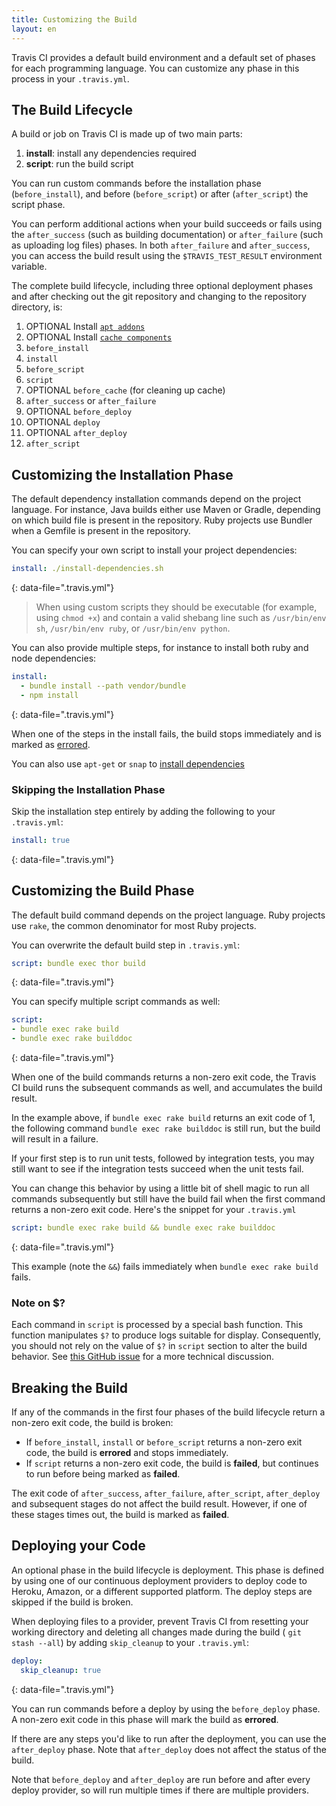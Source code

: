 ```yaml
---
title: Customizing the Build
layout: en
---
```


Travis CI provides a default build environment and a default set of phases for each programming language. You can customize any phase in this process in your `.travis.yml`.  

## The Build Lifecycle

A build or job on Travis CI is made up of two main parts:

1. **install**: install any dependencies required
2. **script**: run the build script

You can run custom commands before the installation phase (`before_install`), and before (`before_script`) or after (`after_script`) the script phase.

You can perform additional actions when your build succeeds or fails using the `after_success` (such as building documentation) or `after_failure` (such as uploading log files) phases.
In both `after_failure` and `after_success`, you can access the build result using the `$TRAVIS_TEST_RESULT` environment variable.

The complete build lifecycle, including three optional deployment phases and after checking out the git repository and changing to the repository directory, is:

1. OPTIONAL Install [`apt addons`](/user/installing-dependencies/#Installing-Packages-with-the-APT-Addon)
1. OPTIONAL Install [`cache components`](/user/caching)
1. `before_install`
1. `install`
1. `before_script`
1. `script`
1. OPTIONAL `before_cache` (for cleaning up cache)
1. `after_success` or `after_failure`
1. OPTIONAL `before_deploy`
1. OPTIONAL `deploy`
1. OPTIONAL `after_deploy`
1. `after_script`

## Customizing the Installation Phase

The default dependency installation commands depend on the project language.
For instance, Java builds either use Maven or Gradle, depending on which build file is present in the repository. Ruby projects use Bundler when a Gemfile is present in the repository.

You can specify your own script to install your project dependencies:

```yaml
install: ./install-dependencies.sh
```
{: data-file=".travis.yml"}

> When using custom scripts they should be executable (for example, using `chmod +x`) and contain a valid shebang line such as `/usr/bin/env sh`, `/usr/bin/env ruby`, or `/usr/bin/env python`.

You can also provide multiple steps, for instance to install both ruby and node dependencies:

```yaml
install:
  - bundle install --path vendor/bundle
  - npm install
```
{: data-file=".travis.yml"}

When one of the steps in the install fails, the build stops immediately and is marked as [errored](#Breaking-the-Build).

You can also use `apt-get` or `snap` to [install dependencies](/user/install-dependencies/)

### Skipping the Installation Phase

Skip the installation step entirely by adding the following to your `.travis.yml`:

```yaml
install: true
```
{: data-file=".travis.yml"}

## Customizing the Build Phase

The default build command depends on the project language. Ruby projects use `rake`, the common denominator for most Ruby projects.

You can overwrite the default build step in `.travis.yml`:

```yaml
script: bundle exec thor build
```
{: data-file=".travis.yml"}

You can specify multiple script commands as well:

```yaml
script:
- bundle exec rake build
- bundle exec rake builddoc
```
{: data-file=".travis.yml"}

When one of the build commands returns a non-zero exit code, the Travis CI build runs the subsequent commands as well, and accumulates the build result.

In the example above, if `bundle exec rake build` returns an exit code of 1, the following command `bundle exec rake builddoc` is still run, but the build will result in a failure.

If your first step is to run unit tests, followed by integration tests, you may still want to see if the integration tests succeed when the unit tests fail.

You can change this behavior by using a little bit of shell magic to run all commands subsequently but still have the build fail when the first command returns a non-zero exit code. Here's the snippet for your `.travis.yml`

```yaml
script: bundle exec rake build && bundle exec rake builddoc
```
{: data-file=".travis.yml"}

This example (note the `&&`) fails immediately when `bundle exec rake build` fails.

### Note on $?

Each command in `script` is processed by a special bash function.
This function manipulates `$?` to produce logs suitable for display.
Consequently, you should not rely on the value of `$?` in `script` section to
alter the build behavior.
See [this GitHub issue](https://github.com/travis-ci/travis-ci/issues/3771)
for a more technical discussion.

## Breaking the Build

If any of the commands in the first four phases of the build lifecycle return a non-zero exit code, the build is broken:

- If `before_install`, `install` or `before_script` returns a non-zero exit code,
  the build is **errored** and stops immediately.
- If `script` returns a non-zero exit code, the build is **failed**, but continues to run before being marked as **failed**.

The exit code of `after_success`, `after_failure`, `after_script`, `after_deploy` and subsequent stages do not affect the build result.
However, if one of these stages times out, the build is marked as **failed**.

## Deploying your Code

An optional phase in the build lifecycle is deployment.
This phase is defined by using one of our continuous deployment providers to deploy code to Heroku, Amazon, or a different supported platform.
The deploy steps are skipped if the build is broken.

When deploying files to a provider, prevent Travis CI from resetting your
working directory and deleting all changes made during the build ( `git stash
--all`) by adding `skip_cleanup` to your `.travis.yml`:

```yaml
deploy:
  skip_cleanup: true
```
{: data-file=".travis.yml"}

You can run commands before a deploy by using the `before_deploy` phase. A non-zero exit code in this phase will mark the build as **errored**.

If there are any steps you'd like to run after the deployment, you can use the `after_deploy` phase. Note that `after_deploy` does not affect the status of the build.

Note that `before_deploy` and `after_deploy` are run before and after every deploy provider, so will run multiple times if there are multiple providers.
